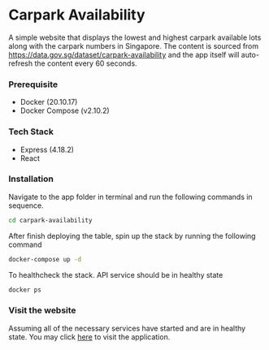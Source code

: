 # Carpark Availability
A simple website that displays the lowest and highest carpark available lots along with the carpark numbers in Singapore. The content is sourced from https://data.gov.sg/dataset/carpark-availability and the app itself will auto-refresh the content every 60 seconds. 

### Prerequisite
* Docker (20.10.17)
* Docker Compose (v2.10.2)

### Tech Stack
* Express (4.18.2)
* React


### Installation
Navigate to the app folder in terminal and run the following commands in sequence.
```sh
cd carpark-availability
```

After finish deploying the table, spin up the stack by running the following command
```sh
docker-compose up -d
```

To healthcheck the stack. API service should be in healthy state 
```sh
docker ps
```

### Visit the website
Assuming all of the necessary services have started and are in healthy state. You may click [here](http://localhost/) to visit the application.
